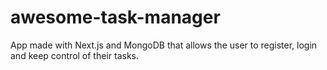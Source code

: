 # awesome-task-manager
App made with Next.js and MongoDB that allows the user to register, login and keep control of their tasks.
